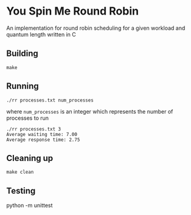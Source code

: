 # You Spin Me Round Robin

An implementation for round robin scheduling for a given workload and quantum
length written in C

## Building

```shell
make
```

## Running

```shell
./rr processes.txt num_processes
```
where `num_processes` is an integer which represents the number of processes to run

```shell
./rr processes.txt 3
Average waiting time: 7.00
Average response time: 2.75
```

## Cleaning up

```shell
make clean
```

## Testing
python -m unittest
